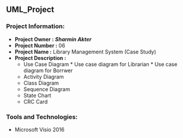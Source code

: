 ## UML_Project
### Project Information: 
   * __Project Owner :__ *__Sharmin Akter__*
   * __Project Number :__ 06
   * __Project Name :__ Library Management System (Case Study)
   * __Project Description :__  
      * Use Case Diagram
             * Use case diagram for Librarian
             * Use case diagram for Borrwer
      * Activity Diagram
      * Class Diagram
      * Sequence Diagram
      * State Chart
      * CRC Card

### Tools and Technologies:  
   * Microsoft Visio 2016
